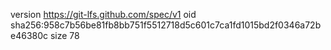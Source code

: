 version https://git-lfs.github.com/spec/v1
oid sha256:958c7b56be81fb8bb751f5512718d5c601c7ca1fd1015bd2f0346a72be46380c
size 78
